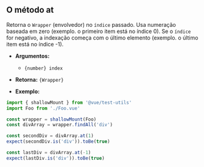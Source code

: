 ## O método at

Retorna o `Wrapper` (envolvedor) no `índice` passado. Usa numeração baseada em zero (exemplo. o primeiro item está no índice 0).
Se o `índice` for negativo, a indexação começa com o último elemento (exemplo. o último item está no índice -1).

- **Argumentos:**

  - `{number} index`

- **Retorna:** `{Wrapper}`

- **Exemplo:**

```js
import { shallowMount } from '@vue/test-utils'
import Foo from './Foo.vue'

const wrapper = shallowMount(Foo)
const divArray = wrapper.findAll('div')

const secondDiv = divArray.at(1)
expect(secondDiv.is('div')).toBe(true)

const lastDiv = divArray.at(-1)
expect(lastDiv.is('div')).toBe(true)
```
